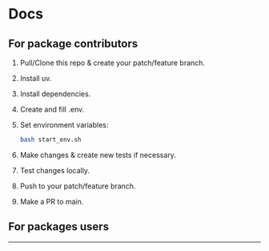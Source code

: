# Docs

## For package contributors

1. Pull/Clone this repo & create your patch/feature branch.
2. Install uv.
3. Install dependencies.
4. Create and fill .env.
5. Set environment variables:

    ```bash
    bash start_env.sh
    ```

6. Make changes & create new tests if necessary.
7. Test changes locally.
8. Push to your patch/feature branch.
9. Make a PR to main.

## For packages users

---